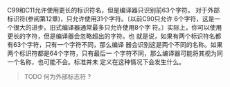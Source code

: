 C99和C11允许使用更长的标识符名，但是编译器只识别前63个字符。 对于外部标识符(参阅第12章)，只允许使用31个字符。〔以前C90只允许 6个字符，这是一个很大的进步。旧式编译器通常最多只允许使用8个字 符。〕实际上，你可以使用更长的字符，但是编译器会忽略超出的字符。也 就是说，如果有两个标识符名都有63个字符，只有一个字符不同，那么编译 器会识别这是两个不同的名称。如果两个标识符都是64个字符，只有最后一 个字符不同，那么编译器可能将其视为同一个名称，也可能不会。标准并未 定义在这种情况下会发生什么。

> TODO 何为外部标志符 ?